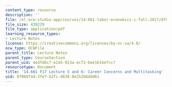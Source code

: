 ```yaml
---
content_type: resource
description: ''
file: /ol-ocw-studio-app/courses/14-661-labor-economics-i-fall-2017/8f068f4d3fe7b2fcd6380e252b6ddd61_MIT14_661F17_lec5_6a.pdf
file_size: 439229
file_type: application/pdf
learning_resource_types:
- Lecture Notes
license: https://creativecommons.org/licenses/by-nc-sa/4.0/
ocw_type: OCWFile
parent_title: Lecture Notes
parent_type: CourseSection
parent_uid: 4edfd6c7-e2a5-013a-ecf2-6ee161befcc7
resourcetype: Document
title: '14.661 F17 Lecture 5 and 6: Career Concerns and Multitasking'
uid: 8f068f4d-3fe7-b2fc-d638-0e252b6ddd61
---
```

